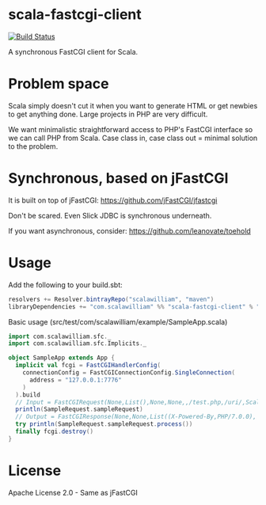 scala-fastcgi-client
=
[![Build Status](https://travis-ci.org/ScalaWilliam/scala-fastcgi-client.svg)](https://travis-ci.org/ScalaWilliam/scala-fastcgi-client)

A synchronous FastCGI client for Scala.

Problem space
==
Scala simply doesn't cut it when you want to generate HTML or get newbies to get anything done.
Large projects in PHP are very difficult.

We want minimalistic straightforward access to PHP's FastCGI interface so we can call PHP from Scala.
Case class in, case class out = minimal solution to the problem.

Synchronous, based on jFastCGI
==
It is built on top of jFastCGI: https://github.com/jFastCGI/jfastcgi

Don't be scared. Even Slick JDBC is synchronous underneath.

If you want asynchronous, consider: https://github.com/leanovate/toehold

Usage
==

Add the following to your build.sbt:

```scala
resolvers += Resolver.bintrayRepo("scalawilliam", "maven")
libraryDependencies += "com.scalawilliam" %% "scala-fastcgi-client" % "0.3"
```


Basic usage (src/test/com/scalawilliam/example/SampleApp.scala)

```scala
import com.scalawilliam.sfc._
import com.scalawilliam.sfc.Implicits._

object SampleApp extends App {
  implicit val fcgi = FastCGIHandlerConfig(
    connectionConfig = FastCGIConnectionConfig.SingleConnection(
      address = "127.0.0.1:7776"
    )
  ).build
  // Input = FastCGIRequest(None,List(),None,None,,/test.php,/uri/,ScalaTest,HTTP/1.1,127.0.0.1,1234,GET,None,<function1>)
  println(SampleRequest.sampleRequest)
  // Output = FastCGIResponse(None,None,List((X-Powered-By,PHP/7.0.0), (X-Test,Test), (Content-type,text/html; charset=UTF-8)),None,Some(Received))
  try println(SampleRequest.sampleRequest.process())
  finally fcgi.destroy()
}
```

License
==
Apache License 2.0 - Same as jFastCGI
